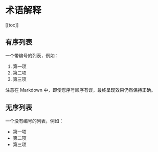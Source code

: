 # 术语解释

[[toc]]

## 有序列表

一个带编号的列表，例如：

1. 第一项
2. 第二项
3. 第三项

注意在 Markdown 中，即使您序号顺序有误，最终呈现效果仍然保持正确。

## 无序列表

一个没有编号的列表，例如：

- 第一项
- 第二项
- 第三项

